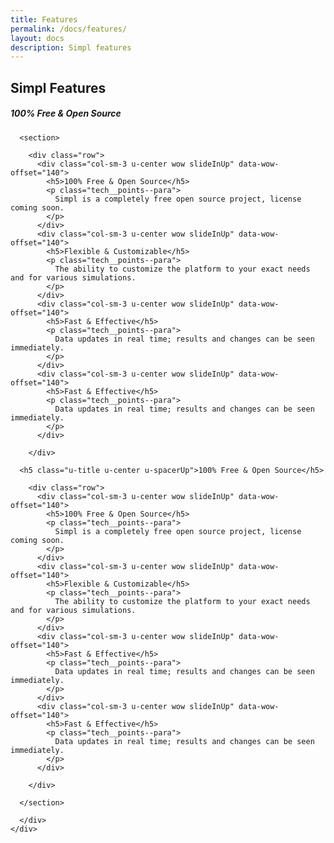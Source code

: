 ```yaml
---
title: Features
permalink: /docs/features/
layout: docs
description: Simpl features
---
```


## Simpl Features

  <div class="container about">
    <div class="row">
      <div class="col-sm-12">
      <h5 class="u-title u-center u-spacerUp">100% Free & Open Source</h5>

      <section>

        <div class="row">
          <div class="col-sm-3 u-center wow slideInUp" data-wow-offset="140">
            <h5>100% Free & Open Source</h5>
            <p class="tech__points--para">
              Simpl is a completely free open source project, license coming soon.
            </p>
          </div>
          <div class="col-sm-3 u-center wow slideInUp" data-wow-offset="140">
            <h5>Flexible & Customizable</h5>
            <p class="tech__points--para">
              The ability to customize the platform to your exact needs and for various simulations.
            </p>
          </div>
          <div class="col-sm-3 u-center wow slideInUp" data-wow-offset="140">
            <h5>Fast & Effective</h5>
            <p class="tech__points--para">
              Data updates in real time; results and changes can be seen immediately.
            </p>
          </div>
          <div class="col-sm-3 u-center wow slideInUp" data-wow-offset="140">
            <h5>Fast & Effective</h5>
            <p class="tech__points--para">
              Data updates in real time; results and changes can be seen immediately.
            </p>
          </div>

        </div>

      <h5 class="u-title u-center u-spacerUp">100% Free & Open Source</h5>

        <div class="row">
          <div class="col-sm-3 u-center wow slideInUp" data-wow-offset="140">
            <h5>100% Free & Open Source</h5>
            <p class="tech__points--para">
              Simpl is a completely free open source project, license coming soon.
            </p>
          </div>
          <div class="col-sm-3 u-center wow slideInUp" data-wow-offset="140">
            <h5>Flexible & Customizable</h5>
            <p class="tech__points--para">
              The ability to customize the platform to your exact needs and for various simulations.
            </p>
          </div>
          <div class="col-sm-3 u-center wow slideInUp" data-wow-offset="140">
            <h5>Fast & Effective</h5>
            <p class="tech__points--para">
              Data updates in real time; results and changes can be seen immediately.
            </p>
          </div>
          <div class="col-sm-3 u-center wow slideInUp" data-wow-offset="140">
            <h5>Fast & Effective</h5>
            <p class="tech__points--para">
              Data updates in real time; results and changes can be seen immediately.
            </p>
          </div>

        </div>

      </section>

      </div>
    </div>
  </div>
  